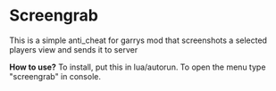 # Screengrab
This is a simple anti_cheat for garrys mod that screenshots a selected players view and sends it to server

<b>How to use?</b>
To install, put this in lua/autorun.
To open the menu type "screengrab" in console.
